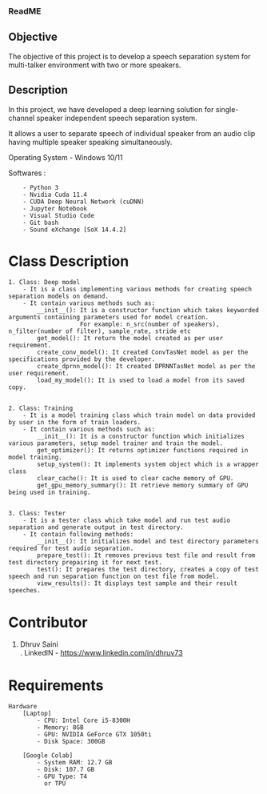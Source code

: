 ### ReadME

## Objective
The objective of this project is to develop a speech separation system for multi-talker environment with two or more speakers. 

## Description 
In this project, we have developed a deep learning solution for single-channel speaker independent speech separation system.

It allows a user to separate speech of individual speaker from an audio clip having multiple speaker speaking simultaneously.


Operating System - Windows 10/11

Softwares : 
	
		- Python 3
		- Nvidia Cuda 11.4 
		- CUDA Deep Neural Network (cuDNN)
		- Jupyter Notebook
		- Visual Studio Code
		- Git bash
		- Sound eXchange [SoX 14.4.2]
	

# Class Description
	1. Class: Deep model
		- It is a class implementing various methods for creating speech separation models on demand.
		- It contain various methods such as:
			__init__(): It is a constructor function which takes keyworded arguments containing parameters used for model creation.
						For example: n_src(number of speakers), n_filter(number of filter), sample_rate, stride etc
			get_model(): It return the model created as per user requirement.
			create_conv_model(): It created ConvTasNet model as per the specifications provided by the developer.
			create_dprnn_model(): It created DPRNNTasNet model as per the user requirement.
			load_my_model(): It is used to load a model from its saved copy.  


	2. Class: Training
		- It is a model training class which train model on data provided by user in the form of train loaders.
		- It contain various methods such as:
			__init__(): It is a constructor function which initializes various parameters, setup model trainer and train the model.
			get_optimizer(): It returns optimizer functions required in model training.
			setup_system(): It implements system object which is a wrapper class
			clear_cache(): It is used to clear cache memory of GPU.
			get_gpu_memory_summary(): It retrieve memory summary of GPU being used in training.


	3. Class: Tester
		- It is a tester class which take model and run test audio separation and generate output in test directory.
		- It contain following methods:
			__init__(): It initializes model and test directory parameters required for test audio separation.
			prepare_test(): It removes previous test file and result from test directory prepairing it for next test.
			test(): It prepares the test directory, creates a copy of test speech and run separation function on test file from model.
		    view_results(): It displays test sample and their result speeches. 



# Contributor
1. Dhruv Saini  
     . LinkedIN - https://www.linkedin.com/in/dhruv73     
     
# Requirements
	
	Hardware
		[Laptop]
			- CPU: Intel Core i5-8300H 
			- Memory: 8GB 
			- GPU: NVIDIA GeForce GTX 1050ti
			- Disk Space: 300GB
		
		[Google Colab]
			- System RAM: 12.7 GB
			- Disk: 107.7 GB
			- GPU Type: T4
			  or TPU
	
